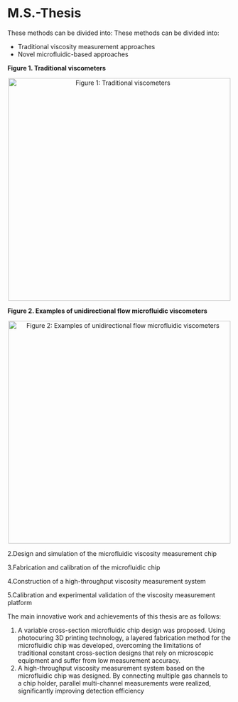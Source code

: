 # M.S.-Thesis
These methods can be divided into:
  These methods can be divided into:
   - Traditional viscosity measurement approaches  
   - Novel microfluidic-based approaches  

   **Figure 1. Traditional viscometers**  
   <p align="center">
     <img src="images/fig1_traditional_viscometers.png" alt="Figure 1: Traditional viscometers" width="500">
   </p>

   **Figure 2. Examples of unidirectional flow microfluidic viscometers**  
   <p align="center">
     <img src="images/fig2_microfluidic_viscometers.png" alt="Figure 2: Examples of unidirectional flow microfluidic viscometers" width="500">
   </p>

2.Design and simulation of the microfluidic viscosity measurement chip

3.Fabrication and calibration of the microfluidic chip

4.Construction of a high-throughput viscosity measurement system

5.Calibration and experimental validation of the viscosity measurement platform

The main innovative work and achievements of this thesis are as follows:
1.	A variable cross-section microfluidic chip design was proposed. Using photocuring 3D printing technology, a layered fabrication method for the microfluidic chip was developed, overcoming the limitations of traditional constant cross-section designs that rely on microscopic equipment and suffer from low measurement accuracy.
2.	A high-throughput viscosity measurement system based on the microfluidic chip was designed. By connecting multiple gas channels to a chip holder, parallel multi-channel measurements were realized, significantly improving detection efficiency

